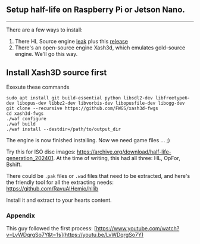 ## Setup half-life on Raspberry Pi or Jetson Nano.
---

There are a few ways to install:
1. There HL Source engine [leak](https://github.com/nillerusr/source-engine) plus this [release](https://github.com/ValveSoftware/halflife?tab=readme-ov-file)
2. There's an open-source engine Xash3d, which emulates gold-source engine. We'll go this way.

## Install Xash3D source first
Exexute these commands
```
sudo apt install git build-essential python libsdl2-dev libfreetype6-dev libopus-dev libbz2-dev libvorbis-dev libopusfile-dev libogg-dev
git clone --recursive https://github.com/FWGS/xash3d-fwgs
cd xash3d-fwgs
./waf configure
./waf build
./waf install --destdir=/path/to/output_dir
```

The engine is now finished installing. Now we need game files ... ;)

Try this for ISO disc images: https://archive.org/download/half-life-generation_202401. At the time of writing, this had all three: HL, OpFor, Bshift.

There could be `.pak` files or `.wad` files that need to be extracted, and here's the friendly tool for all the extracting needs: https://github.com/RavuAlHemio/hllib

Install it and extract to your hearts content.

### Appendix
This guy followed the first process: [https://www.youtube.com/watch?v=LvWDqrgSo7Y&t=1s](https://youtu.be/LvWDqrgSo7Y)
